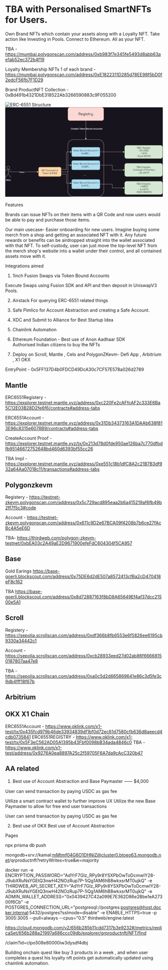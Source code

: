 # TBA with Personalised SmartNFTs for Users.

Own Brand NFTs which contain your assets along with a Loyalty NFT. 
Take action like Investing in Pools. Connect to Ethereum. All as your NFT.

TBA - https://mumbai.polygonscan.com/address/0xb983f7e345fe5493d8abb63ae1ab52ec372b4f19

Loyalty Membership NFTs 1 of each brand - https://mumbai.polygonscan.com/address/0xE1822311D285d78EE98f5bD0f2edcF56fb7F1D29

Brand ProductNFT Collection - 0xBd491b4321DbE318522Ab3266590883c9F055200

![ERC-6551 Structure](/public/image.png)
![Alt text](public/registery.png)

Features

Brands can issue NFTs on their items with a QR Code and now users would be able to pay and purchase those items.

Our main usecase- Easier onboarding for new users. Imagine buying some merch from a shop and getting an associated NFT with it. Any future rewards or benefits can be airdropped straight into the wallet associated with that NFT. To self-custody, user can just move the top-level NFT from the merch shop's website into a wallet under their control, and all contained assets move with it.

Integrations aimed

1. 1inch Fusion Swaps via Token Bound Accounts

Execute Swaps using Fusion SDK and API and then deposit in UniswapV3 Pools.

2. Airstack 
For querying ERC-6551 related things

3. Safe Pimlico for Account Abstraction and creating a Safe Account.

3. XDC and Submit to Alliance for Best Startup Idea

4. Chainlink Automation

5. Ethereum Foundation - Best use of Anon Aadhaar SDK   
Authorised Indian citizens to buy the NFTs

6. Deploy on Scroll, Mantle , Celo and PolygonZKevm- Defi App , Arbitrium , X1 OKX

EntryPoint - 0x5FF137D4b0FDCD49DcA30c7CF57E578a026d2789

## Mantle
ERC6551Registery - https://explorer.testnet.mantle.xyz/address/0xc220Fe2cAFfcAF2c333E6Ba5C12E03B28D2fe6f6/contracts#address-tabs

ERC6551Account - https://explorer.testnet.mantle.xyz/address/0x31Db34373163A1DAAb638f813E96c8315e6078B9/contracts#address-tabs

CreateAccount Proof - https://explorer.testnet.mantle.xyz/tx/0x213d78d0fde950ae126ba7c770dfbdfb95146672752648bd460d6393bf55cc26

TBA Impl - https://explorer.testnet.mantle.xyz/address/0xe551c18b1dfC8A2c21B7B3df932a64Aa07018c11/transactions#address-tabs

## Polygonzkevm

Registery - https://testnet-zkevm.polygonscan.com/address/0x5c729acd895eaa2b6a415219af6fb49b2ff7f5c3#code

Account - https://testnet-zkevm.polygonscan.com/address/0x611c9D2e67BCA09f4208b7b6ce27fAcBc4A5eE6D

TBA- https://thirdweb.com/polygon-zkevm-testnet/0xbEA03c2A49aE2D9671900efeFdC604304f5CA957

## Base

Gold Earings https://base-goerli.blockscout.com/address/0x75DE6d2dE507a8572413cfBa2cD470418eF8c162

TBA https://base-goerli.blockscout.com/address/0x8d72887163f8bD8A65649Ef4af37dcc21500e5A1

## Scroll 

Registery - https://sepolia.scrollscan.com/address/0xdf366b8fb6553e6f5826ee6195cb9330a34442c1

Account - https://sepolia.scrollscan.com/address/0xcb28933eed27d02ab86f66668150187807aa47e8

TBA - https://sepolia.scrollscan.com/address/0xa0c5d2d665869641e86c3d5fe3c9db4fff18f67b

## Arbitrium 



## OKX X1 Chain 

ERC6551Account - https://www.oklink.com/x1-test/tx/0x435fcd979b46de33934839df1bf0d72ec61d7580cfb636d8aeecd4cdb0735841
ERC6551REGISTRY - https://www.oklink.com/x1-test/tx/0x5F3eC562AD05A1395b43Fbf0098bB34ada4846c0
TBA - https://www.oklink.com/x1-test/address/0x9276A0ea8897A25c2f59705F6A7da9cAcC320b47


## AA related

1. Best use of Account Abstraction and Base Paymaster ⸺ $4,000

User can send transaction by paying USDC as gas fee

Utilize a smart contract wallet to further improve UX
Utilize the new Base Paymaster to allow for free end user transactions

User can send transaction by paying USDC as gas fee

2. Best use of OKX  Best use of Account Abstraction

Pages

npx prisma db push

mongodb+srv://kamal:mMtmf04G6O1DHNjZ@cluster0.btoeo63.mongodb.net/qrproductnft?retryWrites=true&w=majority
  

docker run -e ENCRYPTION_PASSWORD="AdYrF7GIz_RPy9r8YSXPbOwToDcmwIY28-J9ubXRuNsYGEtQ3nwH42NOzRup7P-1iQg1AM6hB8wkxsrMT0ujkQ" -e THIRDWEB_API_SECRET_KEY="AdYrF7GIz_RPy9r8YSXPbOwToDcmwIY28-J9ubXRuNsYGEtQ3nwH42NOzRup7P-1iQg1AM6hB8wkxsrMT0ujkQ" -e ADMIN_WALLET_ADDRESS="0x0439427C42a099E7E362D86e2Bbe1eA27300f6Cb" -e POSTGRES_CONNECTION_URL="postgresql://postgres:postgres@host.docker.internal:5432/postgres?sslmode=disable" -e ENABLE_HTTPS=true -p 3005:3005 --pull=always --cpus="0.5" thirdweb/engine:latest


https://cloud.mongodb.com/v2/656b285b11cdd7317b3e9232#/metrics/replicaSet/656b288a21997a686ccc09db/explorer/qrproductnft/NFT/find

/claim?id=clpo508e80000iw3dysdf4dbj


Building onchain quest like buy 3 products in a week , and when user completes a quest his loyalty nft points get automatically updated using chainlink automation.